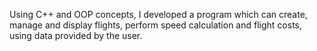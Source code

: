 Using C++ and OOP concepts, I developed a program which can create, manage and display flights, perform
speed calculation and flight costs, using data provided by the user.

